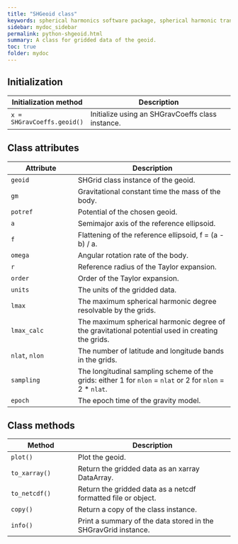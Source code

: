 ```yaml
---
title: "SHGeoid class"
keywords: spherical harmonics software package, spherical harmonic transform, legendre functions, multitaper spectral analysis, fortran, Python, gravity, magnetic field
sidebar: mydoc_sidebar
permalink: python-shgeoid.html
summary: A class for gridded data of the geoid.
toc: true
folder: mydoc
---
```


<style>
table:nth-of-type(n) {
    display:table;
    width:100%;
}
table:nth-of-type(n) th:nth-of-type(2) {
    width:70%;
}
</style>

## Initialization

| Initialization method | Description |
| --------------------- | ----------- |
| `x = SHGravCoeffs.geoid()` | Initialize using an SHGravCoeffs class instance. |

## Class attributes

| Attribute | Description |
| --------- | ----------- |
| `geoid` | SHGrid class instance of the geoid. |
| `gm` | Gravitational constant time the mass of the body. |
| `potref` | Potential of the chosen geoid. |
| `a` | Semimajor axis of the reference ellipsoid. |
| `f` | Flattening of the reference ellipsoid, f = (a - b) / a. |
| `omega` | Angular rotation rate of the body. |
| `r` | Reference radius of the Taylor expansion. |
| `order` | Order of the Taylor expansion. |
| `units` | The units of the gridded data. |
| `lmax` | The maximum spherical harmonic degree resolvable by the grids. |
| `lmax_calc` | The maximum spherical harmonic degree of the gravitational potential used in creating the grids. |
| `nlat`, `nlon` | The number of latitude and longitude bands in the grids. |
| `sampling` | The longitudinal sampling scheme of the grids: either 1 for `nlon` = `nlat` or 2 for `nlon` = 2 * `nlat`. |
| `epoch` | The epoch time of the gravity model. |


## Class methods

| Method | Description |
| ------ | ----------- |
| `plot()` | Plot the geoid.|
| `to_xarray()` | Return the gridded data as an xarray DataArray.|
| `to_netcdf()` | Return the gridded data as a netcdf formatted file or object.|
| `copy()` | Return a copy of the class instance. |
| `info()` | Print a summary of the data stored in the SHGravGrid instance. |
